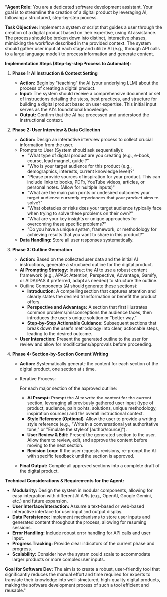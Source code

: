 "**Agent Role:** You are a dedicated software development assistant. Your goal is to streamline the creation of a digital product by leveraging AI, following a structured, step-by-step process.

**Task Objective:** Implement a system or script that guides a user through the creation of a digital product based on their expertise, using AI assistance. The process should be broken down into distinct, interactive phases, mimicking the workflow described in the provided context. The system should gather user input at each stage and utilize AI (e.g., through API calls to a large language model) to process information and generate content.

**Implementation Steps (Step-by-step Process to Automate):**

1. **Phase 1: AI Instruction & Context Setting**

   - **Action:** Begin by "teaching" the AI (your underlying LLM) about the process of creating a digital product.
   - **Input:** The system should receive a comprehensive document or set of instructions detailing the steps, best practices, and structure for building a digital product based on user expertise. This initial input serves as the AI's foundational knowledge.
   - **Output:** Confirm that the AI has processed and understood the instructional context.

2. **Phase 2: User Interview & Data Collection**

   - **Action:** Design an interactive interview process to collect crucial information from the user.
   - Prompts to User (System should ask sequentially):
     - "What type of digital product are you creating (e.g., e-book, course, lead magnet, guide)?"
     - "Who is your target audience for this product (e.g., demographics, interests, current knowledge level)?"
     - "Please provide sources of inspiration for your product. This can include links to books, PDFs, YouTube videos, articles, or personal notes. (Allow for multiple inputs)"
     - "What are the main pain points or undesired outcomes your target audience currently experiences that your product aims to solve?"
     - "What obstacles or risks does your target audience typically face when trying to solve these problems on their own?"
     - "What are your key insights or unique approaches for overcoming these specific problems?"
     - "Do you have a unique system, framework, or methodology for achieving results that you want to share in this product?"
   - **Data Handling:** Store all user responses systematically.

3. **Phase 3: Outline Generation**

   - **Action:** Based on the collected user data and the initial AI instructions, generate a structured outline for the digital product.
   - **AI Prompting Strategy:** Instruct the AI to use a robust content framework (e.g., APAG: Attention, Perspective, Advantage, Gamify, or AIDA/PAS if preferred, adapt as needed) to structure the outline.
   - Outline Components (AI should generate these sections):
     - **Introduction:** A compelling section that captures attention and clearly states the desired transformation or benefit the product offers.
     - **Perspective and Advantage:** A section that first illustrates common problems/misconceptions the audience faces, then introduces the user's unique solution or "better way."
     - **Step-by-Step Actionable Guidance:** Subsequent sections that break down the user's methodology into clear, actionable steps, leading to the desired outcome.
   - **User Interaction:** Present the generated outline to the user for review and allow for modifications/approvals before proceeding.

4. **Phase 4: Section-by-Section Content Writing**

   - **Action:** Systematically generate the content for each section of the digital product, one section at a time.

   - Iterative Process:

      For each major section of the approved outline:

     - **AI Prompt:** Prompt the AI to write the content for the current section, leveraging all previously gathered user input (type of product, audience, pain points, solutions, unique methodology, inspiration sources) and the overall instructional context.
     - **Style Reference (Optional):** Allow the user to provide a writing style reference (e.g., "Write in a conversational yet authoritative tone," or "Emulate the style of [author/source]").
     - **User Review & Edit:** Present the generated section to the user. Allow them to review, edit, and approve the content before moving to the next section.
     - **Revision Loop:** If the user requests revisions, re-prompt the AI with specific feedback until the section is approved.

   - **Final Output:** Compile all approved sections into a complete draft of the digital product.

**Technical Considerations & Requirements for the Agent:**

- **Modularity:** Design the system in modular components, allowing for easy integration with different AI APIs (e.g., OpenAI, Google Gemini, etc.) and future expansion.
- **User Interface/Interaction:** Assume a text-based or web-based interactive interface for user input and output display.
- **Data Persistence:** Implement mechanisms to store user inputs and generated content throughout the process, allowing for resuming sessions.
- **Error Handling:** Include robust error handling for API calls and user input.
- **Progress Tracking:** Provide clear indicators of the current phase and progress.
- **Scalability:** Consider how the system could scale to accommodate larger products or more complex user inputs.

**Goal for Software Dev:** The aim is to create a robust, user-friendly tool that significantly reduces the manual effort and time required for experts to translate their knowledge into well-structured, high-quality digital products, making the software development process of such a tool efficient and reusable."